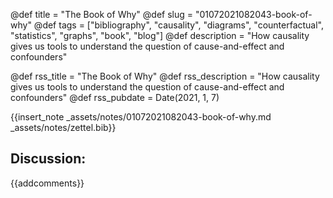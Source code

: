 @def title = "The Book of Why"
@def slug = "01072021082043-book-of-why"
@def tags = ["bibliography", "causality", "diagrams", "counterfactual", "statistics", "graphs", "book", "blog"]
@def description = "How causality gives us tools to understand the question of cause-and-effect and confounders"

@def rss_title = "The Book of Why"
@def rss_description = "How causality gives us tools to understand the question of cause-and-effect and confounders"
@def rss_pubdate = Date(2021, 1, 7)

{{insert_note _assets/notes/01072021082043-book-of-why.md _assets/notes/zettel.bib}}

## Discussion:

{{addcomments}}
